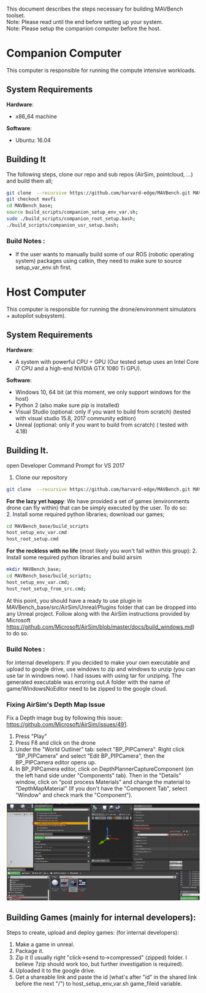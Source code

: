 This document describes the steps necessary for building MAVBench toolset.    
Note: Please read until the end before setting up your system.   
Note: Please setup the companion computer before the host.  

[comment]: <p align="center"> 
# Companion Computer 

This computer is responsible for running the compute intensive workloads.

## System Requirements
**Hardware**:  
+ x86_64 machine   

**Software**:  
+ Ubuntu: 16.04  

## Building It 
The following steps, clone our repo and sub repos (AirSim, pointcloud, ...) and build them all;
```bash
git clone  --recursive https://github.com/harvard-edge/MAVBench.git MAVBench_base;     
git checkout mavfi
cd MAVBench_base;   
source build_scripts/companion_setup_env_var.sh;    
sudo ./build_scripts/companion_root_setup.bash;    
./build_scripts/companion_usr_setup.bash;  
```    

### Build Notes :
- If the user wants to manually build some of our ROS (robotic operating system) packages using catkin, they need to make sure to source setup_var_env.sh first.  

# Host Computer 
This computer is responsible for running the drone/environment simulators + autopilot subsystem).

## System Requirements
**Hardware**:  
+ A system with powerful CPU + GPU (Our tested setup uses an Intel Core i7 CPU and a high-end NVIDIA GTX 1080 Ti GPU).

**Software**:  
+ Windows 10, 64 bit   (at this moment, we only support windows for the host)
+ Python 2 (also make sure pip is installed)
+ Visual Studio (optional: only if you want to build from scratch) (tested with visual studio 15.8, 2017 community edition)  
+ Unreal (optional: only if you want to build from scratch) ( tested with 4.18) 


## Building It.
open Developer Command Prompt for VS 2017 
1.  Clone our repository
``` bash
git clone  --recursive https://github.com/harvard-edge/MAVBench.git MAVBench_base  
```   
 **For the lazy yet happy**: We have provided a set of games (environments drone can fly within) that can be simply executed by the user. To do so:    
2. Install some required python libraries; download our games;
```bash
cd MAVBench_base/build_scripts  
host_setup_env_var.cmd 
host_root_setup.cmd              
```   
   **For the reckless with no life** (most likely you won't fall within this group): 
   2. Install some required python libraries and build airsim
   ```bash
   mkdir MAVBench_base;  
   cd MAVBench_base/build_scripts;  
   host_setup_env_var.cmd;  
   host_root_setup_from_src.cmd;  
   ```
   At this point, you should have a ready to use plugin in MAVBench_base/src/AirSim/Unreal/Plugins folder that can be dropped into any Unreal project. Follow along with the AirSim instructions provided by Microsoft   https://github.com/Microsoft/AirSim/blob/master/docs/build_windows.md) to do so.

### Build Notes :
for internal developers: 
If you decided to make your own executable and upload to google drive, use windows to zip and windows to unzip (you can use tar in windows now). I had issues with using tar for unziping. The generated executable was erroring out.A folder with the name of game/WindowsNoEditor need to be zipped to the google cloud.

### Fixing AirSim's Depth Map Issue
Fix a Depth image bug by following this issue: https://github.com/Microsoft/AirSim/issues/491. 
1. Press "Play"
2. Press F8 and click on the drone
3. Under the "World Outliner" tab: select "BP_PIPCamera". Right click "BP_PIPCamera" and select "Edit BP_PIPCamera", then the BP_PIPCamera editor opens up.
4. In BP_PIPCamera editor, click on DepthPlannerCaptureComponent (on the left hand side under "Components" tab). Then in the "Details" window, click on “post process Materials” and change the material to “DepthMapMaterial”
(If you don't have the "Component Tab", select "Window" and check mark the "Component").

![alt text](https://github.com/MAVBench/MAVBench/blob/master/docs/images/BP_PIP_depth_map_modification.PNG)



## Building Games (mainly for internal developers):
Steps to create, upload and deploy games: (for internal developers):
1. Make a game in unreal.
2. Package it.
3. Zip it (I usually right "click->send to->compressed" (zipped) folder. I believe 7zip should work too, but further investigation is required).
4. Uploaded it to the google drive.
5. Get a shareable link and paste the id (what's after "id" in the shared link before the next "/") to host_setup_env_var.sh game_fileid variable.


